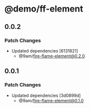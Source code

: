 # @demo/ff-element

## 0.0.2

### Patch Changes

-   Updated dependencies [6131821]
    -   @9am/fire-flame-element@0.2.0

## 0.0.1

### Patch Changes

-   Updated dependencies [3d0899d]
    -   @9am/fire-flame-element@0.1.0
